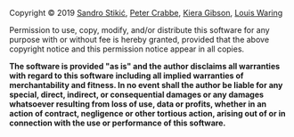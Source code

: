 Copyright © 2019 [Sandro Stikić][sandro], [Peter Crabbe][peter],
[Kiera Gibson][kiera], [Louis Waring][louis]

Permission to use, copy, modify, and/or distribute this software for
any purpose with or without fee is hereby granted, provided that the
above copyright notice and this permission notice appear in all
copies.

**The software is provided "as is" and the author disclaims all
warranties with regard to this software including all implied
warranties of merchantability and fitness. In no event shall the
author be liable for any special, direct, indirect, or consequential
damages or any damages whatsoever resulting from loss of use, data or
profits, whether in an action of contract, negligence or other
tortious action, arising out of or in connection with the use or
performance of this software.**

[sandro]: mailto:sandro@stikic.me
[peter]: mailto:majorarwkolf@gmail.com
[kiera]: mailto:kreiiiya@gmail.com
[louis]: mailto:louis.j.waring@gmail.com
